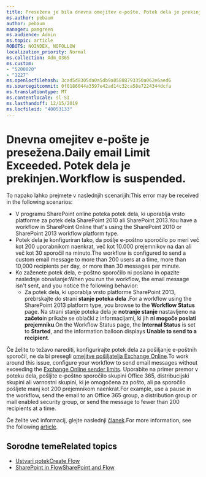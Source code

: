 ```yaml
---
title: Presežena je bila dnevna omejitev e-pošte. Potek dela je prekinjen.
ms.author: pebaum
author: pebaum
manager: pamgreen
ms.audience: Admin
ms.topic: article
ROBOTS: NOINDEX, NOFOLLOW
localization_priority: Normal
ms.collection: Adm_O365
ms.custom:
- "5200020"
- "1227"
ms.openlocfilehash: 3cad5d8305da0a5db9a85888793350a062e6aed6
ms.sourcegitcommit: 0f0186044a3597e42ad14c32ca58e7224344dcfa
ms.translationtype: MT
ms.contentlocale: sl-SI
ms.lasthandoff: 12/15/2019
ms.locfileid: "40053133"
---
```

# <a name="daily-email-limit-exceeded-workflow-is-suspended"></a><span data-ttu-id="b3657-103">Dnevna omejitev e-pošte je presežena.</span><span class="sxs-lookup"><span data-stu-id="b3657-103">Daily email Limit Exceeded.</span></span> <span data-ttu-id="b3657-104">Potek dela je prekinjen.</span><span class="sxs-lookup"><span data-stu-id="b3657-104">Workflow is suspended.</span></span>

<span data-ttu-id="b3657-105">To napako lahko prejmete v naslednjih scenarijih:</span><span class="sxs-lookup"><span data-stu-id="b3657-105">This error may be received in the following scenarios:</span></span>

- <span data-ttu-id="b3657-106">V programu SharePoint online poteka potek dela, ki uporablja vrsto platforme za potek dela SharePoint 2010 ali SharePoint 2013.</span><span class="sxs-lookup"><span data-stu-id="b3657-106">You have a workflow in SharePoint Online that's using the SharePoint 2010 or SharePoint 2013 workflow platform type.</span></span>
- <span data-ttu-id="b3657-107">Potek dela je konfiguriran tako, da pošlje e-poštno sporočilo po meri več kot 200 uporabnikom naenkrat, več kot 10.000 prejemnikov na dan ali več kot 30 sporočil na minuto.</span><span class="sxs-lookup"><span data-stu-id="b3657-107">The workflow is configured to send a custom email message to more than 200 users at a time, more than 10,000 recipients per day, or more than 30 messages per minute.</span></span>
- <span data-ttu-id="b3657-108">Ko zaženete potek dela, e-poštno sporočilo ni poslano in opazite naslednje obnašanje:</span><span class="sxs-lookup"><span data-stu-id="b3657-108">When you run the workflow, the email message isn't sent, and you notice the following behavior:</span></span>
    - <span data-ttu-id="b3657-109">Za potek dela, ki uporablja vrsto platforme SharePoint 2013, prebrskajte do strani **stanje poteka dela** .</span><span class="sxs-lookup"><span data-stu-id="b3657-109">For a workflow using the SharePoint 2013 platform type, you browse to the **Workflow Status** page.</span></span> <span data-ttu-id="b3657-110">Na strani stanje poteka dela je **notranje stanje** nastavljeno na **začeto**in prikaže se oblački z informacijami, ki jih **ni mogoče poslati prejemniku**.</span><span class="sxs-lookup"><span data-stu-id="b3657-110">On the Workflow Status page, the **Internal Status** is set to **Started**, and the information balloon displays **Unable to send to a recipient**.</span></span>

<span data-ttu-id="b3657-111">Če želite to težavo narediti, konfigurirajte potek dela za pošiljanje e-poštnih sporočil, ne da bi presegli [omejitve pošiljatelja Exchange Online](https://docs.microsoft.com/office365/servicedescriptions/exchange-online-service-description/exchange-online-limits#recipientlimits).</span><span class="sxs-lookup"><span data-stu-id="b3657-111">To work around this issue, configure your workflow to send email messages without exceeding the [Exchange Online sender limits](https://docs.microsoft.com/office365/servicedescriptions/exchange-online-service-description/exchange-online-limits#recipientlimits).</span></span> <span data-ttu-id="b3657-112">Uporabite na primer premor v poteku dela, pošljite e-poštno sporočilo skupini Office 365, distribucijski skupini ali varnostni skupini, ki je omogočena za pošto, ali pa sporočilo pošljete manj kot 200 prejemnikom naenkrat.</span><span class="sxs-lookup"><span data-stu-id="b3657-112">For example, use a pause in the workflow, send the email to an Office 365 group, a distribution group or mail enabled security group, or send the message to fewer than 200 recipients at a time.</span></span>


<span data-ttu-id="b3657-113">Če želite več informacij, glejte naslednji [članek](https://support.microsoft.com/help/3150442/daily-email-limit-has-exceeded-and-your-workflow-has-been-suspended-or).</span><span class="sxs-lookup"><span data-stu-id="b3657-113">For more information, see the following [article](https://support.microsoft.com/help/3150442/daily-email-limit-has-exceeded-and-your-workflow-has-been-suspended-or).</span></span>

## <a name="related-topics"></a><span data-ttu-id="b3657-114">Sorodne teme</span><span class="sxs-lookup"><span data-stu-id="b3657-114">Related topics</span></span>
- [<span data-ttu-id="b3657-115">Ustvari potek</span><span class="sxs-lookup"><span data-stu-id="b3657-115">Create Flow</span></span>](https://support.office.com/article/Create-a-flow-for-a-list-or-library-in-SharePoint-Online-or-OneDrive-for-Business-a9c3e03b-0654-46af-a254-20252e580d01) 
- [<span data-ttu-id="b3657-116">SharePoint in Flow</span><span class="sxs-lookup"><span data-stu-id="b3657-116">SharePoint and Flow</span></span>](https://flow.microsoft.com/blog/sharepoint-and-flow/) 